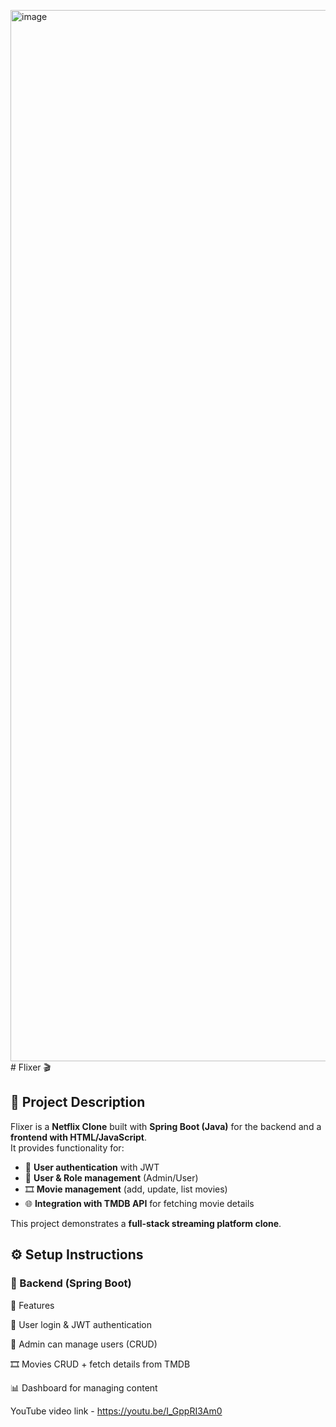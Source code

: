 <img width="2940" height="1682" alt="image" src="https://github.com/user-attachments/assets/6480c464-4ac6-480b-adeb-c264ccefb653" /># Flixer 🎬

## 📌 Project Description  
Flixer is a **Netflix Clone** built with **Spring Boot (Java)** for the backend and a **frontend with HTML/JavaScript**.  
It provides functionality for:  
- 🔑 **User authentication** with JWT  
- 👥 **User & Role management** (Admin/User)  
- 🎞️ **Movie management** (add, update, list movies)  
- 🌐 **Integration with TMDB API** for fetching movie details  

This project demonstrates a **full-stack streaming platform clone**.


## ⚙️ Setup Instructions  

### 🔧 Backend (Spring Boot)



🚀 Features

🔑 User login & JWT authentication

👤 Admin can manage users (CRUD)

🎞️ Movies CRUD + fetch details from TMDB

📊 Dashboard for managing content


YouTube video link - https://youtu.be/I_GppRI3Am0
